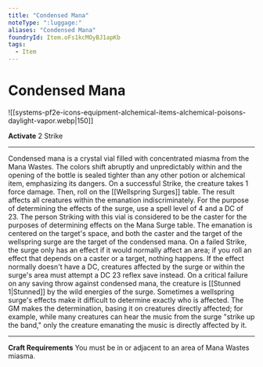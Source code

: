 ```yaml
---
title: "Condensed Mana"
noteType: ":luggage:"
aliases: "Condensed Mana"
foundryId: Item.oFs1kcMOyBJ1apKb
tags:
  - Item
---
```


# Condensed Mana
![[systems-pf2e-icons-equipment-alchemical-items-alchemical-poisons-daylight-vapor.webp|150]]

**Activate** 2 Strike

* * *

Condensed mana is a crystal vial filled with concentrated miasma from the Mana Wastes. The colors shift abruptly and unpredictably within and the opening of the bottle is sealed tighter than any other potion or alchemical item, emphasizing its dangers. On a successful Strike, the creature takes 1 force damage. Then, roll on the [[Wellspring Surges]] table. The result affects all creatures within the emanation indiscriminately. For the purpose of determining the effects of the surge, use a spell level of 4 and a DC of 23. The person Striking with this vial is considered to be the caster for the purposes of determining effects on the Mana Surge table. The emanation is centered on the target's space, and both the caster and the target of the wellspring surge are the target of the condensed mana. On a failed Strike, the surge only has an effect if it would normally affect an area; if you roll an effect that depends on a caster or a target, nothing happens. If the effect normally doesn't have a DC, creatures affected by the surge or within the surge's area must attempt a DC 23 reflex save instead. On a critical failure on any saving throw against condensed mana, the creature is [[Stunned 1|Stunned]] by the wild energies of the surge. Sometimes a wellspring surge's effects make it difficult to determine exactly who is affected. The GM makes the determination, basing it on creatures directly affected; for example, while many creatures can hear the music from the surge "strike up the band," only the creature emanating the music is directly affected by it.

* * *

**Craft Requirements** You must be in or adjacent to an area of Mana Wastes miasma.

